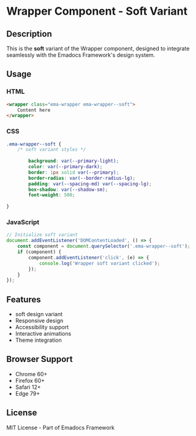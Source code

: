 # Wrapper Component - Soft Variant

## Description
This is the **soft** variant of the Wrapper component, designed to integrate seamlessly with the Emadocs Framework's design system.

## Usage

### HTML
```html
<wrapper class="ema-wrapper ema-wrapper--soft">
    Content here
</wrapper>
```

### CSS
```css
.ema-wrapper--soft {
    /* soft variant styles */
    
        background: var(--primary-light);
        color: var(--primary-dark);
        border: 1px solid var(--primary);
        border-radius: var(--border-radius-lg);
        padding: var(--spacing-md) var(--spacing-lg);
        box-shadow: var(--shadow-sm);
        font-weight: 500;
    
}
```

### JavaScript
```javascript
// Initialize soft variant
document.addEventListener('DOMContentLoaded', () => {
    const component = document.querySelector('.ema-wrapper--soft');
    if (component) {
        component.addEventListener('click', (e) => {
            console.log('Wrapper soft variant clicked');
        });
    }
});
```

## Features
- soft design variant
- Responsive design
- Accessibility support
- Interactive animations
- Theme integration

## Browser Support
- Chrome 60+
- Firefox 60+
- Safari 12+
- Edge 79+

## License
MIT License - Part of Emadocs Framework
